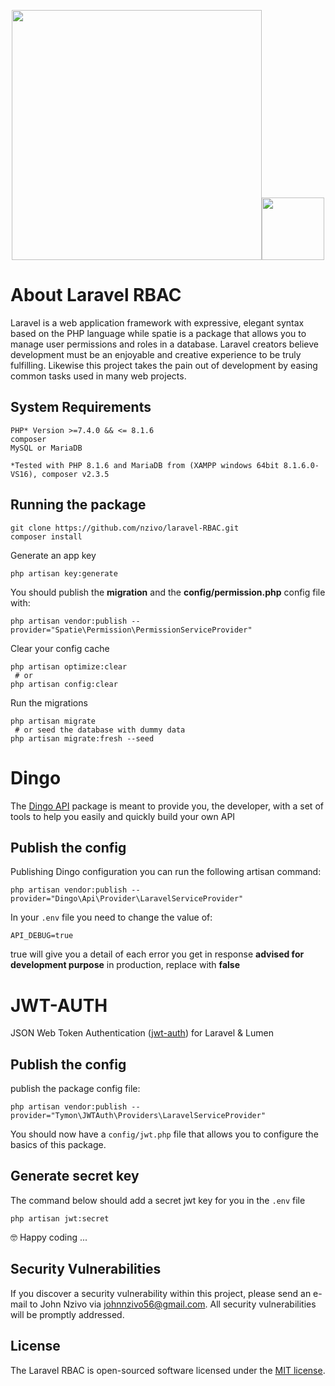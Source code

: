<p align="center"><a href="https://laravel.com" target="_blank"><img src="https://raw.githubusercontent.com/laravel/art/master/logo-lockup/5%20SVG/2%20CMYK/1%20Full%20Color/laravel-logolockup-cmyk-red.svg" width="400"></a><a href="https://spatie.be/"><img src="https://avatars.githubusercontent.com/u/7535935?s=192" height="100"/></a></p>

# About Laravel RBAC

Laravel is a web application framework with expressive, elegant syntax based on the PHP language while spatie is a package that allows you to manage user permissions and roles in a database. Laravel creators believe development must be an enjoyable and creative experience to be truly fulfilling. Likewise this project takes the pain out of development by easing common tasks used in many web projects.

## System Requirements

```
PHP* Version >=7.4.0 && <= 8.1.6
composer
MySQL or MariaDB

*Tested with PHP 8.1.6 and MariaDB from (XAMPP windows 64bit 8.1.6.0-VS16), composer v2.3.5
```

## Running the package

```
git clone https://github.com/nzivo/laravel-RBAC.git
composer install
```

Generate an app key

```
php artisan key:generate
```

You should publish the **migration** and the **config/permission.php** config file with:

```
php artisan vendor:publish --provider="Spatie\Permission\PermissionServiceProvider"
```

Clear your config cache

```
php artisan optimize:clear
 # or
php artisan config:clear
```

Run the migrations

```
php artisan migrate
 # or seed the database with dummy data
php artisan migrate:fresh --seed
```

# Dingo

The [Dingo API](https://github.com/dingo/api/wiki/Configuration) package is meant to provide you, the developer, with a set of tools to help you easily and quickly build your own API

## Publish the config

Publishing Dingo configuration you can run the following artisan command:

```
php artisan vendor:publish --provider="Dingo\Api\Provider\LaravelServiceProvider"
```

In your `.env` file you need to change the value of:

```
API_DEBUG=true
```

true will give you a detail of each error you get in response **advised for development purpose** in production, replace with **false**

# JWT-AUTH

JSON Web Token Authentication ([jwt-auth](https://jwt-auth.readthedocs.io/en/docs/)) for Laravel & Lumen

## Publish the config

publish the package config file:

```
php artisan vendor:publish --provider="Tymon\JWTAuth\Providers\LaravelServiceProvider"
```

You should now have a `config/jwt.php` file that allows you to configure the basics of this package.

## Generate secret key

The command below should add a secret jwt key for you in the `.env` file

```
php artisan jwt:secret
```

🤓 Happy coding ...

## Security Vulnerabilities

If you discover a security vulnerability within this project, please send an e-mail to John Nzivo via [johnnzivo56@gmail.com](mailto:johnnzivo56@gmail.com). All security vulnerabilities will be promptly addressed.

## License

The Laravel RBAC is open-sourced software licensed under the [MIT license](https://opensource.org/licenses/MIT).

